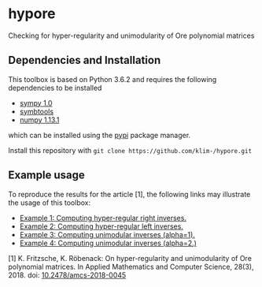 # hypore
Checking for hyper-regularity and unimodularity of Ore polynomial matrices


## Dependencies and Installation
This toolbox is based on Python 3.6.2 and requires the following
dependencies to be installed

- [sympy 1.0](https://github.com/sympy/sympy)
- [symbtools](https://github.com/TUD-RST/symbtools)
- [numpy 1.13.1](https://github.com/numpy/numpy)

which can be installed using the [pypi](https://pypi.python.org/pypi)
package manager.

Install this repository with `git clone https://github.com/klim-/hypore.git`


## Example usage
To reproduce the results for the article [1], the following links may illustrate the usage of this toolbox:

- [Example 1: Computing hyper-regular right inverses.](http://nbviewer.jupyter.org/github/klim-/hypore/blob/master/example1_hyperreg_right_inv.ipynb) 
- [Example 2: Computing hyper-regular left inverses.](http://nbviewer.jupyter.org/github/klim-/hypore/blob/master/example2_hyperreg_left_inv.ipynb)
- [Example 3: Computing unimodular inverses (alpha=1).](http://nbviewer.jupyter.org/github/klim-/hypore/blob/master/example3_unimodular_inv_alpha1.ipynb)
- [Example 4: Computing unimodular inverses (alpha=2.)](http://nbviewer.jupyter.org/github/klim-/hypore/blob/master/example4_unimodular_inv_alpha2.ipynb)

[1] K. Fritzsche, K. Röbenack: On hyper-regularity and unimodularity of Ore polynomial matrices. In Applied Mathematics and Computer Science, 28(3), 2018. doi: [10.2478/amcs-2018-0045](http://dx.doi.org/10.2478/amcs-2018-0045)
